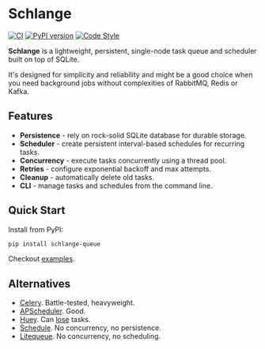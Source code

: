 # Schlange

[![CI](https://github.com/rnovatorov/schlange/actions/workflows/ci.yml/badge.svg)](https://github.com/rnovatorov/schlange/actions/workflows/ci.yml)
[![PyPI version](https://img.shields.io/pypi/v/schlange-queue.svg)](https://pypi.org/project/schlange-queue)
[![Code Style](https://img.shields.io/badge/code%20style-black-000000.svg)](https://github.com/python/black)

**Schlange** is a lightweight, persistent, single-node task queue and scheduler
built on top of SQLite.

It's designed for simplicity and reliability and might be a good choice when
you need background jobs without complexities of RabbitMQ, Redis or Kafka.

## Features

- **Persistence** - rely on rock-solid SQLite database for durable storage.
- **Scheduler** - create persistent interval-based schedules for recurring tasks.
- **Concurrency** - execute tasks concurrently using a thread pool.
- **Retries** - configure exponential backoff and max attempts.
- **Cleanup** - automatically delete old tasks.
- **CLI** - manage tasks and schedules from the command line.

## Quick Start

Install from PyPI:

```bash
pip install schlange-queue
```

Checkout [examples](examples).

## Alternatives

- [Celery](https://github.com/celery/celery). Battle-tested, heavyweight.
- [APScheduler](https://github.com/agronholm/apscheduler). Good.
- [Huey](https://github.com/coleifer/huey). Can [lose](https://github.com/coleifer/huey/issues/418) tasks.
- [Schedule](https://github.com/dbader/schedule). No concurrency, no persistence.
- [Litequeue](https://github.com/litements/litequeue). No concurrency, no scheduling.
